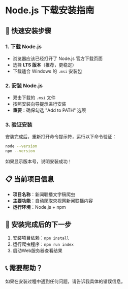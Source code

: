 # Node.js 下载安装指南

## 🚀 快速安装步骤

### 1. 下载 Node.js
- 浏览器应该已经打开了 Node.js 官方下载页面
- 选择 **LTS 版本**（推荐，更稳定）
- 下载适合 Windows 的 `.msi` 安装包

### 2. 安装 Node.js
- 双击下载的 `.msi` 文件
- 按照安装向导提示进行安装
- **重要**：确保勾选 "Add to PATH" 选项

### 3. 验证安装
安装完成后，重新打开命令提示符，运行以下命令验证：

```bash
node --version
npm --version
```

如果显示版本号，说明安装成功！

## 📋 当前项目信息
- **项目名称**：新闻联播文字稿爬虫
- **主要功能**：自动爬取央视网新闻联播内容
- **运行环境**：Node.js + npm

## 🔄 安装完成后的下一步
1. 安装项目依赖：`npm install`
2. 运行爬虫程序：`npm run index`
3. 启动Web服务器查看结果

## 📞 需要帮助？
如果在安装过程中遇到任何问题，请告诉我具体的错误信息。


